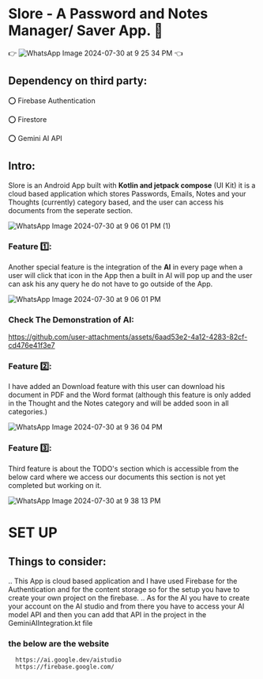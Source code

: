 ﻿# **Slore** - A Password and Notes Manager/ Saver App.   📝

   👉  ![WhatsApp Image 2024-07-30 at 9 25 34 PM](https://github.com/user-attachments/assets/8665b098-b3cd-419f-a8f4-3ef85f0815d9)  👈

## Dependency on third party:

   ⭕ Firebase Authentication
   
   ⭕ Firestore
   
   ⭕ Gemini AI API
   
   


## Intro:
  Slore is an Android App built with **Kotlin and jetpack compose** (UI Kit) it is a cloud based application which stores Passwords, Emails, Notes and your Thoughts (currently) category 
  based, and the user can access his documents from the seperate section.

![WhatsApp Image 2024-07-30 at 9 06 01 PM (1)](https://github.com/user-attachments/assets/ed340e94-14be-46e1-98a8-ab94d7d7671b)

### Feature 1️⃣:
Another special feature is the integration of the **AI** in every page when a user will click that icon in the App then a built in AI will pop up and the user can ask his any query he do
not have to go outside of the App.

![WhatsApp Image 2024-07-30 at 9 06 01 PM](https://github.com/user-attachments/assets/ff92b6a4-4f34-4ecc-aa88-705eab3e89a4)


### Check The Demonstration of AI:



https://github.com/user-attachments/assets/6aad53e2-4a12-4283-82cf-cd476e41f3e7



### Feature 2️⃣:

I have added an Download feature with this user can download his document in PDF and the Word format (although this feature is only added in the Thought and the Notes category and will
be added soon in all categories.)

![WhatsApp Image 2024-07-30 at 9 36 04 PM](https://github.com/user-attachments/assets/f9f6974b-83b6-40b2-a6ab-6916bae42193)


### Feature 3️⃣:

Third feature is about the TODO's section which is accessible from the below card where we access our documents this section is not yet completed but working on it.

![WhatsApp Image 2024-07-30 at 9 38 13 PM](https://github.com/user-attachments/assets/ad509803-2694-420c-b8d0-d41d0f19c889)

# SET UP


## Things to consider:
   .. This App is cloud based application and I have used Firebase for the Authentication and for the content storage so for the setup you have to create your own project on the firebase.
   .. As for the AI you have to create your account on the AI studio and from there you have to access your AI model API and then you can add that API in the project in the
      GeminiAIIntegration.kt file

### the below are the website 

      https://ai.google.dev/aistudio
      https://firebase.google.com/

      


